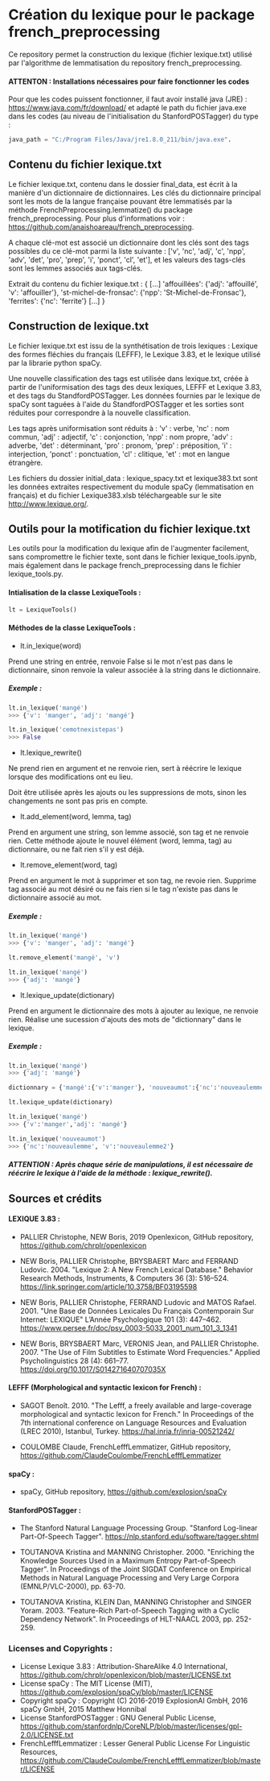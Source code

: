 # Création du lexique pour le package french_preprocessing

Ce repository permet la construction du lexique (fichier lexique.txt) utilisé 
par l'algorithme de lemmatisation du repository french_preprocessing.

#### ATTENTON : Installations nécessaires pour faire fonctionner les codes

Pour que les codes puissent fonctionner, il faut avoir installé java (JRE) : https://www.java.com/fr/download/ 
et adapté le path du fichier java.exe dans les codes (au niveau de l'initialisation du StanfordPOSTagger) du type :

```python
java_path = "C:/Program Files/Java/jre1.8.0_211/bin/java.exe".
```

## Contenu du fichier lexique.txt

Le fichier lexique.txt, contenu dans le dossier final_data, est écrit à la manière 
d'un dictionnaire de dictionnaires. Les clés du dictionnaire principal sont les mots 
de la langue française pouvant être lemmatisés par la méthode FrenchPreprocessing.lemmatize() 
du package french_preprocessing. Pour plus d'informations 
voir : https://github.com/anaishoareau/french_preprocessing.

A chaque clé-mot est associé un dictionnaire dont les clés sont des tags possibles du ce clé-mot 
parmi la liste suivante : ['v', 'nc', 'adj', 'c', 'npp', 'adv', 'det', 'pro', 'prep', 'i', 'ponct', 'cl', 'et'], 
et les valeurs des tags-clés sont les lemmes associés aux tags-clés. 

Extrait du contenu du fichier lexique.txt : 
{ [...] 'affouillées': {'adj': 'affouillé', 'v': 'affouiller'}, 'st-michel-de-fronsac': {'npp': 'St-Michel-de-Fronsac'}, 
'ferrites': {'nc': 'ferrite'} [...] }

## Construction de lexique.txt

Le fichier lexique.txt est issu de la synthétisation de trois lexiques : 
Lexique des formes fléchies du français (LEFFF), le Lexique 3.83, et le lexique utilisé par la librarie python spaCy.

Une nouvelle classification des tags est utilisée dans lexique.txt, créée à partir de l'uniformisation des tags 
des deux lexiques, LEFFF et Lexique 3.83, et des tags du StandfordPOSTagger.
Les données fournies par le lexique de spaCy sont taguées à l'aide du StandfordPOSTagger 
et les sorties sont réduites pour correspondre à la nouvelle classification.

Les tags après uniformisation sont réduits à : 'v' : verbe, 'nc' : nom commun, 'adj' : adjectif, 
'c' : conjonction, 'npp' : nom propre, 'adv' : adverbe, 'det' : déterminant, 'pro' : pronom, 
'prep' : préposition, 'i' : interjection, 'ponct' : ponctuation, 'cl' : clitique, 'et' : mot en langue étrangère.

Les fichiers du dossier initial_data : lexique_spacy.txt et lexique383.txt sont les données extraites 
respectivement du module spaCy (lemmatisation en français) et du fichier Lexique383.xlsb 
téléchargeable sur le site http://www.lexique.org/.

## Outils pour la motification du fichier lexique.txt

Les outils pour la modification du lexique afin de l'augmenter facilement, 
sans compromettre le fichier texte, sont dans le fichier lexique_tools.ipynb, 
mais également dans le package french_preprocessing dans le fichier lexique_tools.py.

#### Intialisation de la classe LexiqueTools :

```python 
lt = LexiqueTools()
```

#### Méthodes de la classe LexiqueTools :

- lt.in_lexique(word)

Prend une string en entrée, renvoie False si le mot n'est pas dans le dictionnaire, sinon
renvoie la valeur associée à la string dans le dictionnaire.

##### Exemple :

```python 
lt.in_lexique('mangé')
>>> {'v': 'manger', 'adj': 'mangé'}

lt.in_lexique('cemotnexistepas')
>>> False
```

- lt.lexique_rewrite()

Ne prend rien en argument et ne renvoie rien, sert à réécrire le lexique
lorsque des modifications ont eu lieu.

Doit être utilisée après les ajouts ou les suppressions de mots, 
sinon les changements ne sont pas pris en compte.

- lt.add_element(word, lemma, tag)

Prend en argument une string, son lemme associé, son tag et ne renvoie rien. 
Cette méthode ajoute le nouvel élément (word, lemma, tag) au dictionnaire, ou 
ne fait rien s'il y est déjà.

- lt.remove_element(word, tag)

Prend en argument le mot à supprimer et son tag, ne revoie rien.
Supprime tag associé au mot désiré ou ne fais rien si le tag n'existe 
pas dans le dictionnaire associé au mot.

##### Exemple : 

```python 
lt.in_lexique('mangé')
>>> {'v': 'manger', 'adj': 'mangé'}

lt.remove_element('mangé', 'v')

lt.in_lexique('mangé')
>>> {'adj': 'mangé'}
```

- lt.lexique_update(dictionary)

Prend en argument le dictionnaire des mots à ajouter au lexique, ne renvoie rien.
Réalise une sucession d'ajouts des mots de "dictionnary" dans le lexique.

##### Exemple :

```python 
lt.in_lexique('mangé')
>>> {'adj': 'mangé'}

dictionnary = {'mangé':{'v':'manger'}, 'nouveaumot':{'nc':'nouveaulemme', 'v':'nouveaulemme2'}}

lt.lexique_update(dictionary)

lt.in_lexique('mangé')
>>> {'v':'manger','adj': 'mangé'}

lt.in_lexique('nouveaumot')
>>> {'nc':'nouveaulemme', 'v':'nouveaulemme2'}
```

##### ATTENTION : Après chaque série de manipulations, il est nécessaire de réécrire le lexique à l'aide de la méthode : lexique_rewrite().


## Sources et crédits 

#### LEXIQUE 3.83 : 

- PALLIER Christophe, NEW Boris, 2019 Openlexicon, GitHub repository, 
https://github.com/chrplr/openlexicon

- NEW Boris, PALLIER Christophe, BRYSBAERT Marc and FERRAND Ludovic. 2004. 
"Lexique 2: A New French Lexical Database." Behavior Research Methods, 
Instruments, & Computers 36 (3): 516–524. https://link.springer.com/article/10.3758/BF03195598

- NEW Boris, PALLIER Christophe, FERRAND Ludovic and MATOS Rafael. 2001. 
"Une Base de Données Lexicales Du Français Contemporain Sur Internet: LEXIQUE" 
L’Année Psychologique 101 (3): 447–462. 
https://www.persee.fr/doc/psy_0003-5033_2001_num_101_3_1341

- NEW Boris, BRYSBAERT Marc, VERONIS Jean, and PALLIER Christophe. 2007. 
"The Use of Film Subtitles to Estimate Word Frequencies." 
Applied Psycholinguistics 28 (4): 661–77. https://doi.org/10.1017/S014271640707035X

#### LEFFF (Morphological and syntactic lexicon for French) :

- SAGOT Benoît. 2010. "The Lefff, a freely available and large-coverage morphological 
and syntactic lexicon for French." In Proceedings of the 7th international conference 
on Language Resources and Evaluation (LREC 2010), Istanbul, Turkey. https://hal.inria.fr/inria-00521242/

- COULOMBE Claude, FrenchLefffLemmatizer, GitHub repository, 
https://github.com/ClaudeCoulombe/FrenchLefffLemmatizer

#### spaCy :

- spaCy, GitHub repository, https://github.com/explosion/spaCy

#### StanfordPOSTagger :

- The Stanford Natural Language Processing Group. "Stanford Log-linear Part-Of-Speech Tagger". 
https://nlp.stanford.edu/software/tagger.shtml

- TOUTANOVA Kristina and MANNING Christopher. 2000. "Enriching the Knowledge Sources Used 
in a Maximum Entropy Part-of-Speech Tagger". In Proceedings of the Joint SIGDAT Conference 
on Empirical Methods in Natural Language Processing and Very Large Corpora (EMNLP/VLC-2000), pp. 63-70.

- TOUTANOVA Kristina, KLEIN Dan, MANNING Christopher and SINGER Yoram. 2003. 
"Feature-Rich Part-of-Speech Tagging with a Cyclic Dependency Network". In Proceedings 
of HLT-NAACL 2003, pp. 252-259.


### Licenses and Copyrights : 

- License Lexique 3.83 : Attribution-ShareAlike 4.0 International, https://github.com/chrplr/openlexicon/blob/master/LICENSE.txt
- License spaCy : The MIT License (MIT), https://github.com/explosion/spaCy/blob/master/LICENSE
- Copyright spaCy : Copyright (C) 2016-2019 ExplosionAI GmbH, 2016 spaCy GmbH, 2015 Matthew Honnibal
- License StanfordPOSTagger :  GNU General Public License, https://github.com/stanfordnlp/CoreNLP/blob/master/licenses/gpl-2.0/LICENSE.txt
- FrenchLefffLemmatizer : Lesser General Public License For Linguistic Resources, https://github.com/ClaudeCoulombe/FrenchLefffLemmatizer/blob/master/LICENSE

